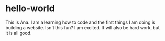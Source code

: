 # hello-world
This is Ana. I am a learning how to code and the first things I am doing is building a website. 
Isn't this fun?
I am excited.
It will also be hard work, but it is all good.
